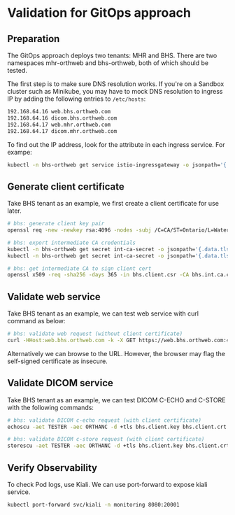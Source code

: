 # Validation for GitOps approach

## Preparation
The GitOps approach deploys two tenants: MHR and BHS. There are two namespaces mhr-orthweb and bhs-orthweb, both of which should be tested.

The first step is to make sure DNS resolution works. If you're on a Sandbox cluster such as Minikube, you may have to mock DNS resolution to ingress IP by adding the following entries to `/etc/hosts`:
```sh
192.168.64.16 web.bhs.orthweb.com
192.168.64.16 dicom.bhs.orthweb.com
192.168.64.17 web.mhr.orthweb.com
192.168.64.17 dicom.mhr.orthweb.com
```
To find out the IP address, look for the attribute in each ingress service. For exampe:
```sh
kubectl -n bhs-orthweb get service istio-ingressgateway -o jsonpath='{.status.loadBalancer.ingress[0].ip}'
```

## Generate client certificate
Take BHS tenant as an example, we first create a client certificate for use later.
```sh
# bhs: generate client key pair
openssl req -new -newkey rsa:4096 -nodes -subj /C=CA/ST=Ontario/L=Waterloo/O=Digihunch/OU=Imaging/CN=dcmclient.bhs.orthweb.com/emailAddress=dcmclient@digihunch.com -keyout bhs.client.key -out bhs.client.csr

# bhs: export intermediate CA credentials
kubectl -n bhs-orthweb get secret int-ca-secret -o jsonpath='{.data.tls\.key}' | base64 -d > bhs.int.ca.key
kubectl -n bhs-orthweb get secret int-ca-secret -o jsonpath='{.data.tls\.crt}' | base64 -d > bhs.int.ca.crt

# bhs: get intermediate CA to sign client cert 
openssl x509 -req -sha256 -days 365 -in bhs.client.csr -CA bhs.int.ca.crt -CAkey bhs.int.ca.key -set_serial 01 -out bhs.client.crt
```

## Validate web service
Take BHS tenant as an example, we can test web service with curl command as below:
```sh
# bhs: validate web request (without client certificate)
curl -HHost:web.bhs.orthweb.com -k -X GET https://web.bhs.orthweb.com:443/app/explorer.html -u admin:orthanc --cacert bhs.int.ca.crt
```
Alternatively we can browse to the URL. However, the browser may flag the self-signed certificate as insecure.

## Validate DICOM service
Take BHS tenant as an example, we can test DICOM C-ECHO and C-STORE with the following commands:
```sh
# bhs: validate DICOM c-echo request (with client certificate)
echoscu -aet TESTER -aec ORTHANC -d +tls bhs.client.key bhs.client.crt -rc +cf bhs.int.ca.crt dicom.bhs.orthweb.com 11112

# bhs: validate DICOM c-store request (with client certificate)
storescu -aet TESTER -aec ORTHANC -d +tls bhs.client.key bhs.client.crt -rc +cf bhs.int.ca.crt dicom.bhs.orthweb.com 11112 DICOM_CT/0001.dcm
```

## Verify Observability
To check Pod logs, use Kiali. We can use port-forward to expose kiali service.
```sh
kubectl port-forward svc/kiali -n monitoring 8080:20001
```
